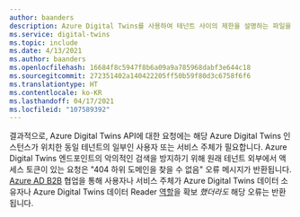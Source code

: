 ```yaml
---
author: baanders
description: Azure Digital Twins를 사용하여 테넌트 사이의 제한을 설명하는 파일을 포함하기
ms.service: digital-twins
ms.topic: include
ms.date: 4/13/2021
ms.author: baanders
ms.openlocfilehash: 16684f8c5947f8b6a09a9a785968dabf3e644c18
ms.sourcegitcommit: 272351402a140422205ff50b59f80d3c6758f6f6
ms.translationtype: HT
ms.contentlocale: ko-KR
ms.lasthandoff: 04/17/2021
ms.locfileid: "107589392"
---
```

결과적으로, Azure Digital Twins API에 대한 요청에는 해당 Azure Digital Twins 인스턴스가 위치한 동일 테넌트의 일부인 사용자 또는 서비스 주체가 필요합니다. Azure Digital Twins 엔드포인트의 악의적인 검색을 방지하기 위해 원래 테넌트 외부에서 액세스 토큰이 있는 요청은 "404 하위 도메인을 찾을 수 없음" 오류 메시지가 반환됩니다. [Azure AD B2B](../articles/active-directory/external-identities/what-is-b2b.md) 협업을 통해 사용자나 서비스 주체가 Azure Digital Twins 데이터 소유자나 Azure Digital Twins 데이터 Reader [역할](../articles/digital-twins/concepts-security.md)을 확보 *했더라도* 해당 오류는 반환됩니다. 